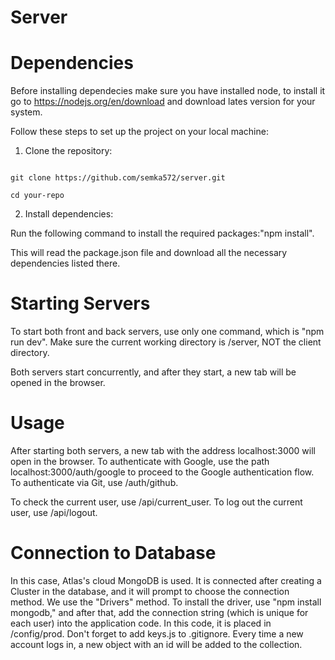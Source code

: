 # Server

# Dependencies


Before installing dependecies make sure you have installed node, to install it go to https://nodejs.org/en/download   and download lates version for your system.



Follow these steps to set up the project on your local machine:

1. Clone the repository:

```

git clone https://github.com/semka572/server.git

cd your-repo

```

2. Install dependencies:

Run the following command to install the required packages:"npm install".

This will read the package.json file and download all the necessary dependencies listed there.


# Starting Servers

To start both front and back servers, use only one command, which is "npm run dev". Make sure the current working directory is /server, NOT the client directory.

Both servers start concurrently, and after they start, a new tab will be opened in the browser.


# Usage

After starting both servers, a new tab with the address localhost:3000 will open in the browser. To authenticate with Google, use the path localhost:3000/auth/google to proceed to the Google authentication flow. To authenticate via Git, use /auth/github.

To check the current user, use /api/current_user. To log out the current user, use /api/logout.


# Connection to Database

In this case, Atlas's cloud MongoDB is used. It is connected after creating a Cluster in the database, and it will prompt to choose the connection method. We use the "Drivers" method. To install the driver, use "npm install mongodb," and after that, add the connection string (which is unique for each user) into the application code. In this code, it is placed in /config/prod. Don't forget to add keys.js to .gitignore. Every time a new account logs in, a new object with an id will be added to the collection.

